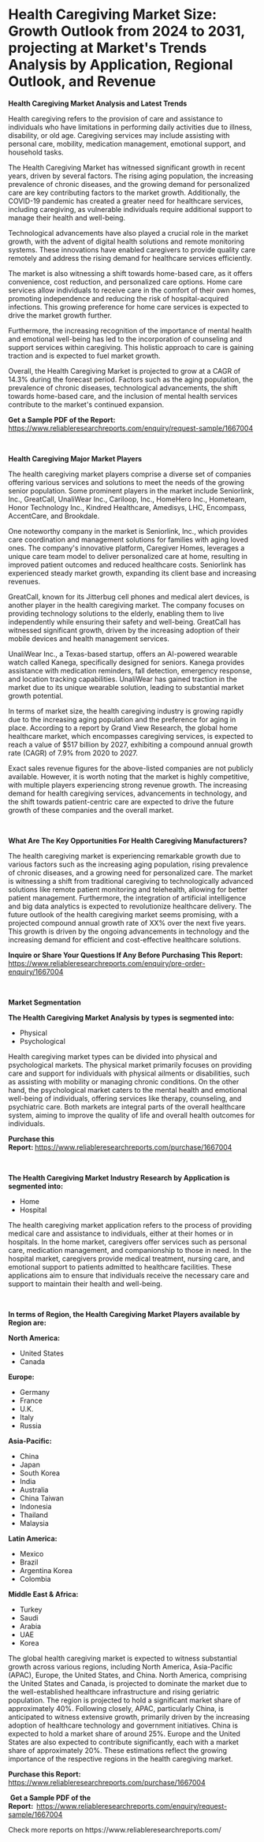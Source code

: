 <p><h1>Health Caregiving Market Size: Growth Outlook from 2024 to 2031, projecting at Market's Trends Analysis by Application, Regional Outlook, and Revenue</h1></p><p><strong>Health Caregiving Market Analysis and Latest Trends</strong></p>
<p><p>Health caregiving refers to the provision of care and assistance to individuals who have limitations in performing daily activities due to illness, disability, or old age. Caregiving services may include assisting with personal care, mobility, medication management, emotional support, and household tasks.</p><p>The Health Caregiving Market has witnessed significant growth in recent years, driven by several factors. The rising aging population, the increasing prevalence of chronic diseases, and the growing demand for personalized care are key contributing factors to the market growth. Additionally, the COVID-19 pandemic has created a greater need for healthcare services, including caregiving, as vulnerable individuals require additional support to manage their health and well-being.</p><p>Technological advancements have also played a crucial role in the market growth, with the advent of digital health solutions and remote monitoring systems. These innovations have enabled caregivers to provide quality care remotely and address the rising demand for healthcare services efficiently.</p><p>The market is also witnessing a shift towards home-based care, as it offers convenience, cost reduction, and personalized care options. Home care services allow individuals to receive care in the comfort of their own homes, promoting independence and reducing the risk of hospital-acquired infections. This growing preference for home care services is expected to drive the market growth further.</p><p>Furthermore, the increasing recognition of the importance of mental health and emotional well-being has led to the incorporation of counseling and support services within caregiving. This holistic approach to care is gaining traction and is expected to fuel market growth.</p><p>Overall, the Health Caregiving Market is projected to grow at a CAGR of 14.3% during the forecast period. Factors such as the aging population, the prevalence of chronic diseases, technological advancements, the shift towards home-based care, and the inclusion of mental health services contribute to the market's continued expansion.</p></p>
<p><strong>Get a Sample PDF of the Report:&nbsp;</strong> <a href="https://www.reliableresearchreports.com/enquiry/request-sample/1667004">https://www.reliableresearchreports.com/enquiry/request-sample/1667004</a></p>
<p>&nbsp;</p>
<p><strong>Health Caregiving Major Market Players</strong></p>
<p><p>The health caregiving market players comprise a diverse set of companies offering various services and solutions to meet the needs of the growing senior population. Some prominent players in the market include Seniorlink, Inc., GreatCall, UnaliWear Inc., Cariloop, Inc., HomeHero Inc., Hometeam, Honor Technology Inc., Kindred Healthcare, Amedisys, LHC, Encompass, AccentCare, and Brookdale.</p><p>One noteworthy company in the market is Seniorlink, Inc., which provides care coordination and management solutions for families with aging loved ones. The company's innovative platform, Caregiver Homes, leverages a unique care team model to deliver personalized care at home, resulting in improved patient outcomes and reduced healthcare costs. Seniorlink has experienced steady market growth, expanding its client base and increasing revenues.</p><p>GreatCall, known for its Jitterbug cell phones and medical alert devices, is another player in the health caregiving market. The company focuses on providing technology solutions to the elderly, enabling them to live independently while ensuring their safety and well-being. GreatCall has witnessed significant growth, driven by the increasing adoption of their mobile devices and health management services.</p><p>UnaliWear Inc., a Texas-based startup, offers an AI-powered wearable watch called Kanega, specifically designed for seniors. Kanega provides assistance with medication reminders, fall detection, emergency response, and location tracking capabilities. UnaliWear has gained traction in the market due to its unique wearable solution, leading to substantial market growth potential.</p><p>In terms of market size, the health caregiving industry is growing rapidly due to the increasing aging population and the preference for aging in place. According to a report by Grand View Research, the global home healthcare market, which encompasses caregiving services, is expected to reach a value of $517 billion by 2027, exhibiting a compound annual growth rate (CAGR) of 7.9% from 2020 to 2027.</p><p>Exact sales revenue figures for the above-listed companies are not publicly available. However, it is worth noting that the market is highly competitive, with multiple players experiencing strong revenue growth. The increasing demand for health caregiving services, advancements in technology, and the shift towards patient-centric care are expected to drive the future growth of these companies and the overall market.</p></p>
<p>&nbsp;</p>
<p><strong>What Are The Key Opportunities For Health Caregiving Manufacturers?</strong></p>
<p><p>The health caregiving market is experiencing remarkable growth due to various factors such as the increasing aging population, rising prevalence of chronic diseases, and a growing need for personalized care. The market is witnessing a shift from traditional caregiving to technologically advanced solutions like remote patient monitoring and telehealth, allowing for better patient management. Furthermore, the integration of artificial intelligence and big data analytics is expected to revolutionize healthcare delivery. The future outlook of the health caregiving market seems promising, with a projected compound annual growth rate of XX% over the next five years. This growth is driven by the ongoing advancements in technology and the increasing demand for efficient and cost-effective healthcare solutions.</p></p>
<p><strong>Inquire or Share Your Questions If Any Before Purchasing This Report:</strong> <a href="https://www.reliableresearchreports.com/enquiry/pre-order-enquiry/1667004">https://www.reliableresearchreports.com/enquiry/pre-order-enquiry/1667004</a></p>
<p>&nbsp;</p>
<p><strong>Market Segmentation</strong></p>
<p><strong>The Health Caregiving Market Analysis by types is segmented into:</strong></p>
<p><ul><li>Physical</li><li>Psychological</li></ul></p>
<p><p>Health caregiving market types can be divided into physical and psychological markets. The physical market primarily focuses on providing care and support for individuals with physical ailments or disabilities, such as assisting with mobility or managing chronic conditions. On the other hand, the psychological market caters to the mental health and emotional well-being of individuals, offering services like therapy, counseling, and psychiatric care. Both markets are integral parts of the overall healthcare system, aiming to improve the quality of life and overall health outcomes for individuals.</p></p>
<p><strong>Purchase this Report:&nbsp;</strong><a href="https://www.reliableresearchreports.com/purchase/1667004">https://www.reliableresearchreports.com/purchase/1667004</a></p>
<p>&nbsp;</p>
<p><strong>The Health Caregiving Market Industry Research by Application is segmented into:</strong></p>
<p><ul><li>Home</li><li>Hospital</li></ul></p>
<p><p>The health caregiving market application refers to the process of providing medical care and assistance to individuals, either at their homes or in hospitals. In the home market, caregivers offer services such as personal care, medication management, and companionship to those in need. In the hospital market, caregivers provide medical treatment, nursing care, and emotional support to patients admitted to healthcare facilities. These applications aim to ensure that individuals receive the necessary care and support to maintain their health and well-being.</p></p>
<p>&nbsp;</p>
<p><strong>In terms of Region, the Health Caregiving Market Players available by Region are:</strong></p>
<p>
    <p> <strong> North America: </strong>
        <ul>
            <li>United States</li>
            <li>Canada</li>
        </ul>
        </p> 
    <p> <strong> Europe: </strong>
        <ul>
            <li>Germany</li>
            <li>France</li>
            <li>U.K.</li>
            <li>Italy</li>
            <li>Russia</li>
        </ul>
        </p> 
    <p> <strong> Asia-Pacific: </strong>
        <ul>
            <li>China</li>
            <li>Japan</li>
            <li>South Korea</li>
            <li>India</li>
            <li>Australia</li>
            <li>China Taiwan</li>
            <li>Indonesia</li>
            <li>Thailand</li>
            <li>Malaysia</li>
        </ul>
        </p> 
    <p> <strong> Latin America: </strong>
        <ul>
            <li>Mexico</li>
            <li>Brazil</li>
            <li>Argentina Korea</li>
            <li>Colombia</li>
        </ul>
        </p> 
    <p> <strong> Middle East & Africa: </strong>
        <ul>
            <li>Turkey</li>
            <li>Saudi</li>
            <li>Arabia</li>
            <li>UAE</li>
            <li>Korea</li>
        </ul>
    </p>
    </p>
<p><p>The global health caregiving market is expected to witness substantial growth across various regions, including North America, Asia-Pacific (APAC), Europe, the United States, and China. North America, comprising the United States and Canada, is projected to dominate the market due to the well-established healthcare infrastructure and rising geriatric population. The region is projected to hold a significant market share of approximately 40%. Following closely, APAC, particularly China, is anticipated to witness extensive growth, primarily driven by the increasing adoption of healthcare technology and government initiatives. China is expected to hold a market share of around 25%. Europe and the United States are also expected to contribute significantly, each with a market share of approximately 20%. These estimations reflect the growing importance of the respective regions in the health caregiving market.</p></p>
<p><strong>Purchase this Report: </strong><a href="https://www.reliableresearchreports.com/purchase/1667004">https://www.reliableresearchreports.com/purchase/1667004</a></p>
<p>&nbsp;<strong>Get a Sample PDF of the Report:&nbsp;&nbsp;</strong><a href="https://www.reliableresearchreports.com/enquiry/request-sample/1667004">https://www.reliableresearchreports.com/enquiry/request-sample/1667004</a></p>
<p><strong></strong></p>
<p>Check more reports on https://www.reliableresearchreports.com/</p>